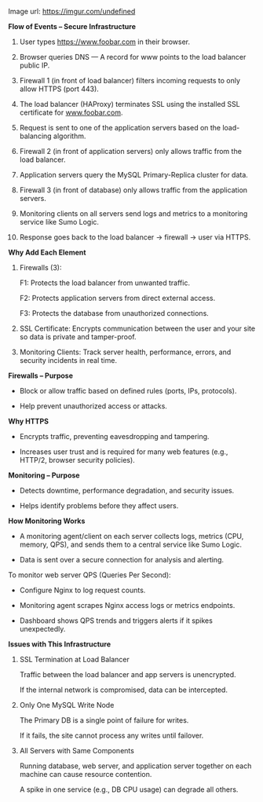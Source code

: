 Image url: https://imgur.com/undefined





**Flow of Events – Secure Infrastructure**

1. User types https://www.foobar.com in their browser.
   
2. Browser queries DNS — A record for www points to the load balancer public IP.
   
3. Firewall 1 (in front of load balancer) filters incoming requests to only allow HTTPS (port 443).
   
4. The load balancer (HAProxy) terminates SSL using the installed SSL certificate for www.foobar.com.
   
5. Request is sent to one of the application servers based on the load-balancing algorithm.
   
6. Firewall 2 (in front of application servers) only allows traffic from the load balancer.
   
7. Application servers query the MySQL Primary-Replica cluster for data.
   
8. Firewall 3 (in front of database) only allows traffic from the application servers.
   
9. Monitoring clients on all servers send logs and metrics to a monitoring service like Sumo Logic.
   
10. Response goes back to the load balancer → firewall → user via HTTPS.





**Why Add Each Element**

1. Firewalls (3):

   F1: Protects the load balancer from unwanted traffic.

   F2: Protects application servers from direct external access.

   F3: Protects the database from unauthorized connections.
   
2. SSL Certificate: Encrypts communication between the user and your site so data is private and tamper-proof.
   
3. Monitoring Clients: Track server health, performance, errors, and security incidents in real time.



**Firewalls – Purpose**

* Block or allow traffic based on defined rules (ports, IPs, protocols).



* Help prevent unauthorized access or attacks.



**Why HTTPS**

* Encrypts traffic, preventing eavesdropping and tampering.



* Increases user trust and is required for many web features (e.g., HTTP/2, browser security policies).



**Monitoring – Purpose**

* Detects downtime, performance degradation, and security issues.



* Helps identify problems before they affect users.



**How Monitoring Works**

* A monitoring agent/client on each server collects logs, metrics (CPU, memory, QPS), and sends them to a central service like Sumo Logic.



* Data is sent over a secure connection for analysis and alerting.



To monitor web server QPS (Queries Per Second):



* Configure Nginx to log request counts.



* Monitoring agent scrapes Nginx access logs or metrics endpoints.



* Dashboard shows QPS trends and triggers alerts if it spikes unexpectedly.



**Issues with This Infrastructure**

1. SSL Termination at Load Balancer

   Traffic between the load balancer and app servers is unencrypted.

   If the internal network is compromised, data can be intercepted.
   
2. Only One MySQL Write Node

   The Primary DB is a single point of failure for writes.

   If it fails, the site cannot process any writes until failover.
   
3. All Servers with Same Components

   Running database, web server, and application server together on each machine can cause resource contention.

   A spike in one service (e.g., DB CPU usage) can degrade all others.
   
